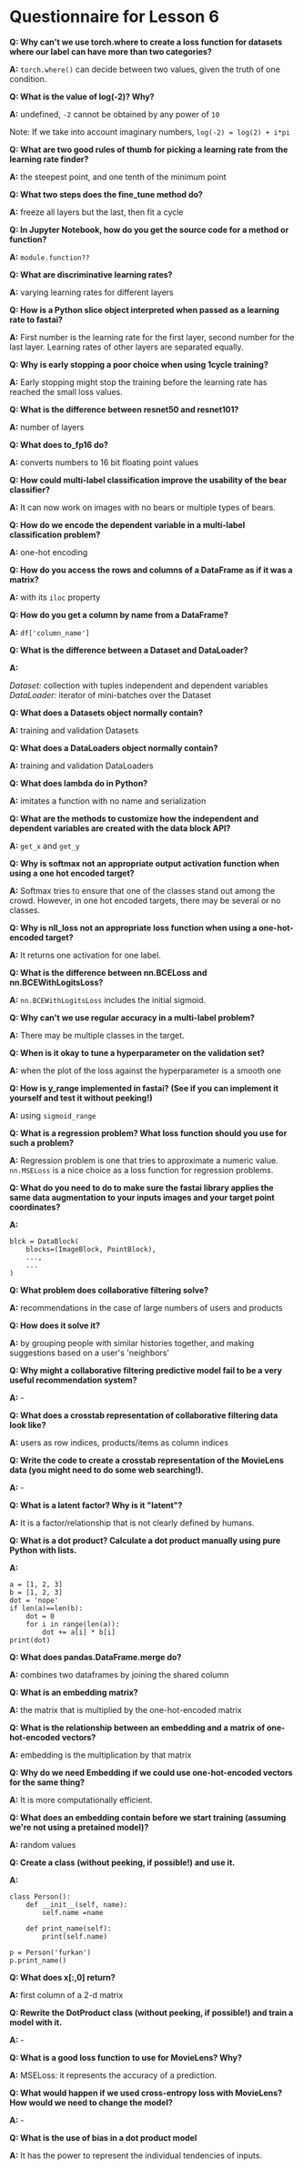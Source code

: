# Questionnaire for Lesson 6

**Q: Why can't we use torch.where to create a loss function for datasets where our label can have more than two categories?**

**A:** `torch.where()` can decide between two values, given the truth of one condition.


**Q: What is the value of log(-2)? Why?**

**A:** undefined, `-2` cannot be obtained by any power of `10`

Note: If we take into account imaginary numbers, `log(-2) = log(2) + i*pi`


**Q: What are two good rules of thumb for picking a learning rate from the learning rate finder?**

**A:** the steepest point, and one tenth of the minimum point


**Q: What two steps does the fine_tune method do?**

**A:** freeze all layers but the last, then fit a cycle


**Q: In Jupyter Notebook, how do you get the source code for a method or function?**

**A:** `module.function??`


**Q: What are discriminative learning rates?**

**A:** varying learning rates for different layers


**Q: How is a Python slice object interpreted when passed as a learning rate to fastai?**

**A:** First number is the learning rate for the first layer, second number for the last layer. Learning rates of other layers are separated equally.


**Q: Why is early stopping a poor choice when using 1cycle training?**

**A:** Early stopping might stop the training before the learning rate has reached the small loss values.


**Q: What is the difference between resnet50 and resnet101?**

**A:** number of layers


**Q: What does to_fp16 do?**

**A:** converts numbers to 16 bit floating point values


**Q: How could multi-label classification improve the usability of the bear classifier?**

**A:** It can now work on images with no bears or multiple types of bears.


**Q: How do we encode the dependent variable in a multi-label classification problem?**

**A:** one-hot encoding


**Q: How do you access the rows and columns of a DataFrame as if it was a matrix?**

**A:** with its `iloc` property


**Q: How do you get a column by name from a DataFrame?**

**A:** `df['column_name']`


**Q: What is the difference between a Dataset and DataLoader?**

**A:**

*Dataset:* collection with tuples independent and dependent variables
*DataLoader:* iterator of mini-batches over the Dataset


**Q: What does a Datasets object normally contain?**

**A:** training and validation Datasets


**Q: What does a DataLoaders object normally contain?**

**A:** training and validation DataLoaders


**Q: What does lambda do in Python?**

**A:** imitates a function with no name and serialization


**Q: What are the methods to customize how the independent and dependent variables are created with the data block API?**

**A:** `get_x` and `get_y`


**Q: Why is softmax not an appropriate output activation function when using a one hot encoded target?**

**A:** Softmax tries to ensure that one of the classes stand out among the crowd. However, in one hot encoded targets, there may be several or no classes.


**Q: Why is nll_loss not an appropriate loss function when using a one-hot-encoded target?**

**A:** It returns one activation for one label.


**Q: What is the difference between nn.BCELoss and nn.BCEWithLogitsLoss?**

**A:** `nn.BCEWithLogitsLoss` includes the initial sigmoid.


**Q: Why can't we use regular accuracy in a multi-label problem?**

**A:** There may be multiple classes in the target.


**Q: When is it okay to tune a hyperparameter on the validation set?**

**A:** when the plot of the loss against the hyperparameter is a smooth one


**Q: How is y_range implemented in fastai? (See if you can implement it yourself and test it without peeking!)**

**A:** using `sigmoid_range`


**Q: What is a regression problem? What loss function should you use for such a problem?**

**A:** Regression problem is one that tries to approximate a numeric value. `nn.MSELoss` is a nice choice as a loss function for regression problems.


**Q: What do you need to do to make sure the fastai library applies the same data augmentation to your inputs images and your target point coordinates?**

**A:**
```
blck = DataBlock(
    blocks=(ImageBlock, PointBlock),
    ...,
    ...
)
```


**Q: What problem does collaborative filtering solve?**

**A:** recommendations in the case of large numbers of users and products


**Q: How does it solve it?**

**A:** by grouping people with similar histories together, and making suggestions based on a user's 'neighbors'


**Q: Why might a collaborative filtering predictive model fail to be a very useful recommendation system?**

**A:** -


**Q: What does a crosstab representation of collaborative filtering data look like?**

**A:** users as row indices, products/items as column indices


**Q: Write the code to create a crosstab representation of the MovieLens data (you might need to do some web searching!).**

**A:** -


**Q: What is a latent factor? Why is it "latent"?**

**A:** It is a factor/relationship that is not clearly defined by humans.


**Q: What is a dot product? Calculate a dot product manually using pure Python with lists.**

**A:**

```
a = [1, 2, 3]
b = [1, 2, 3]
dot = 'nope'
if len(a)==len(b):
    dot = 0
    for i in range(len(a)):
        dot += a[i] * b[i]
print(dot)
```


**Q: What does pandas.DataFrame.merge do?**

**A:** combines two dataframes by joining the shared column


**Q: What is an embedding matrix?**

**A:** the matrix that is multiplied by the one-hot-encoded matrix


**Q: What is the relationship between an embedding and a matrix of one-hot-encoded vectors?**

**A:** embedding is the multiplication by that matrix


**Q: Why do we need Embedding if we could use one-hot-encoded vectors for the same thing?**

**A:** It is more computationally efficient.


**Q: What does an embedding contain before we start training (assuming we're not using a pretained model)?**

**A:** random values


**Q: Create a class (without peeking, if possible!) and use it.**

**A:**
```
class Person():
    def __init__(self, name):
        self.name =name

    def print_name(self):
        print(self.name)

p = Person('furkan')
p.print_name()
```


**Q: What does x[:,0] return?**

**A:** first column of a 2-d matrix


**Q: Rewrite the DotProduct class (without peeking, if possible!) and train a model with it.**

**A:** -


**Q: What is a good loss function to use for MovieLens? Why?**

**A:** MSELoss: it represents the accuracy of a prediction.


**Q: What would happen if we used cross-entropy loss with MovieLens? How would we need to change the model?**

**A:** -


**Q: What is the use of bias in a dot product model**

**A:** It has the power to represent the individual tendencies of inputs.
